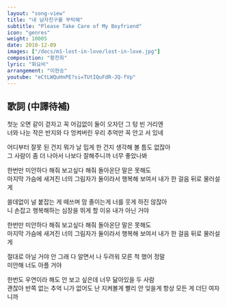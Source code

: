 ```yaml
---
layout: "song-view"
title: "내 남자친구를 부탁해"
subtitle: "Please Take Care of My Boyfriend"
icon: "genres"
weight: 10005
date: 2010-12-09
images: ["/docs/m1-lost-in-love/lost-in-love.jpg"]
composition: "황찬희"
lyric: "화요비"
arrangement: "이현승"
youtube: "eCtLWQuHnPE?si=TUtIQuFdR-JQ-fVp"
---
```


## 歌詞 (中譯待補)

첫눈 오면 같이 걷자고 꼭 어김없이 둘이 오자던 그 텅 빈 거리엔  
너와 나눈 작은 반지와 다 엉켜버린 우리 추억만 꼭 안고 서 있네  

어디부터 잘못 된 건지 뭐가 날 밉게 한 건지 생각해 볼 틈도 없잖아  
그 사람이 좀 더 나아서 나보다 잘해주니까 너무 좋았나봐  

한번만 미안하다 해줘 보고싶다 해줘 돌아온단 말은 못해도  
마지막 가슴에 새겨진 너의 그림자가 둘이라서 행복해 보여서 내가 한 걸음 뒤로 물러설게  

쓸데없이 널 붙잡는 게 떼쓰며 맘 졸이는게 너를 웃게 하진 않잖아  
니 손잡고 행복해하는 심장을 뛰게 할 이유 내가 아닌 거야  

한번만 미안하다 해줘 보고싶다 해줘 돌아온단 말은 못해도  
마지막 가슴에 새겨진 너의 그림자가 둘이라서 행복해 보여서 내가 한 걸음 뒤로 물러설게  

절대로 아닐 거야 안 그래 다 알면서 나 두려워 모른 척 했어 정말  
미안해 너도 아플 거야  

한번도 우연이라 해도 안 보고 싶은데 너무 닮아있을 두 사람  
괜찮아 반쪽 없는 추억 니가 없어도 난 지켜볼게 빨리 안 잊을게 항상 모든 게 더딘 여자니까  
